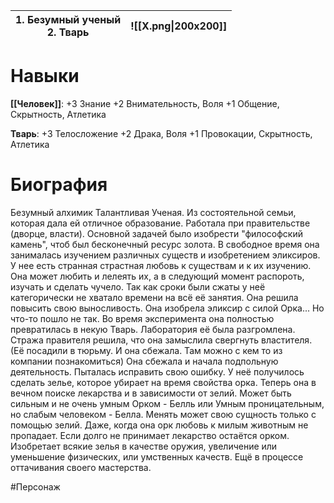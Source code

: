 
| 1. Безумный ученый<br>2. Тварь | ![[Х.png\|200x200]] |
| ------------------------------ | ------------------- |


# Навыки

**[[Человек]]**:
+3 Знание 
+2 Внимательность, Воля
+1 Общение, Скрытность, Атлетика 

**Тварь**: 
+3 Телосложение
+2 Драка, Воля
+1 Провокации, Скрытность, Атлетика 

# **Биография**

Безумный алхимик 
Талантливая Ученая. Из состоятельной семьи, которая дала ей отличное образование. Работала при правительстве (дворце, власти). Основной задачей было изобрести "философский камень", чтоб был бесконечный ресурс золота. 
В свободное время она занималась изучением различных существ и изобретением эликсиров. У нее есть странная страстная любовь к существам и к их изучению. Она может любить и лелеять их, а в следующий момент распороть, изучать и сделать чучело. 
Так как сроки были сжаты у неё категорически не хватало времени на всё её занятия. Она решила повысить свою выносливость. Она изобрела эликсир с силой Орка... Но что-то пошло не так.
Во время эксперимента она полностью превратилась в некую Тварь. Лаборатория её была разгромлена. Стража правителя решила, что она замыслила свергнуть властителя. 
(Её посадили в тюрьму. И она сбежала. Там можно с кем то из компании познакомиться) Она сбежала и начала подпольную деятельность. Пыталась исправить свою ошибку. У неё получилось сделать зелье, которое убирает на время свойства орка. Теперь она в вечном поиске лекарства и в зависимости от зелий. 
Может быть сильным и не очень умным Орком - Белль или Умным проницательным, но слабым человеком - Белла. Менять может свою сущность только с помощью зелий. Даже, когда она орк любовь к милым животным не пропадает.
Если долго не принимает лекарство остаётся орком.
Изобретает всякие зелья в качестве оружия, увеличение или уменьшение физических, или умственных качеств. Ещё в процессе оттачивания своего мастерства.





#Персонаж 